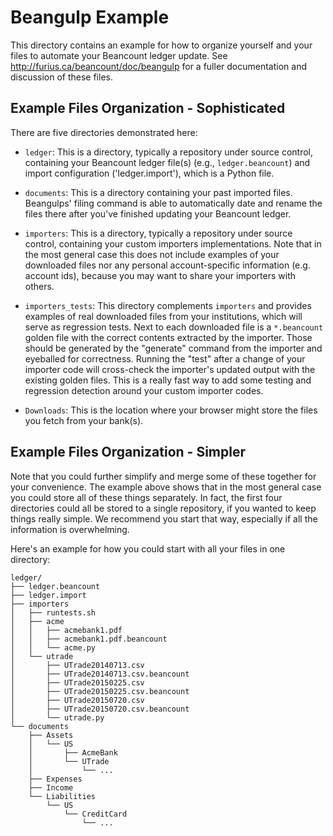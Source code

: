 # Beangulp Example

This directory contains an example for how to organize yourself and your files
to automate your Beancount ledger update. See
http://furius.ca/beancount/doc/beangulp for a fuller documentation and
discussion of these files.

## Example Files Organization - Sophisticated

There are five directories demonstrated here:

* `ledger`: This is a directory, typically a repository under source control,
  containing your Beancount ledger file(s) (e.g., `ledger.beancount`) and import
  configuration ('ledger.import'), which is a Python file.

* `documents`: This is a directory containing your past imported files.
  Beangulps' filing command is able to automatically date and rename the files
  there after you've finished updating your Beancount ledger.

* `importers`: This is a directory, typically a repository under source control,
  containing your custom importers implementations. Note that in the most
  general case this does not include examples of your downloaded files nor any
  personal account-specific information (e.g. account ids), because you may want
  to share your importers with others.

* `importers_tests`: This directory complements `importers` and provides
  examples of real downloaded files from your institutions, which will serve as
  regression tests. Next to each downloaded file is a `*.beancount` golden file
  with the correct contents extracted by the importer. Those should be generated
  by the "generate" command from the importer and eyeballed for correctness.
  Running the "test" after a change of your importer code will cross-check the
  importer's updated output with the existing golden files. This is a really
  fast way to add some testing and regression detection around your custom
  importer codes.

* `Downloads`: This is the location where your browser might store the files you
  fetch from your bank(s).


## Example Files Organization - Simpler

Note that you could further simplify and merge some of these together for your
convenience. The example above shows that in the most general case you could
store all of these things separately. In fact, the first four directories could
all be stored to a single repository, if you wanted to keep things really
simple. We recommend you start that way, especially if all the information is
overwhelming.

Here's an example for how you could start with all your files in one directory:

    ledger/
    ├── ledger.beancount
    ├── ledger.import
    ├── importers
    │   ├── runtests.sh
    │   ├── acme
    │   │   ├── acmebank1.pdf
    │   │   ├── acmebank1.pdf.beancount
    │   │   └── acme.py
    │   └── utrade
    │       ├── UTrade20140713.csv
    │       ├── UTrade20140713.csv.beancount
    │       ├── UTrade20150225.csv
    │       ├── UTrade20150225.csv.beancount
    │       ├── UTrade20150720.csv
    │       ├── UTrade20150720.csv.beancount
    │       └── utrade.py
    └── documents
        ├── Assets
        │   └── US
        │       ├── AcmeBank
        │       └── UTrade
        │           └── ...
        ├── Expenses
        ├── Income
        └── Liabilities
            └── US
                └── CreditCard
                    └── ...
